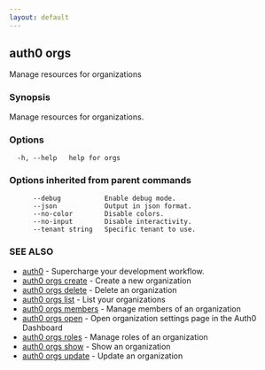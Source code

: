 ```yaml
---
layout: default
---
```

## auth0 orgs

Manage resources for organizations

### Synopsis

Manage resources for organizations.

### Options

```
  -h, --help   help for orgs
```

### Options inherited from parent commands

```
      --debug           Enable debug mode.
      --json            Output in json format.
      --no-color        Disable colors.
      --no-input        Disable interactivity.
      --tenant string   Specific tenant to use.
```

### SEE ALSO

* [auth0](/auth0-cli/)	 - Supercharge your development workflow.
* [auth0 orgs create](auth0_orgs_create.md)	 - Create a new organization
* [auth0 orgs delete](auth0_orgs_delete.md)	 - Delete an organization
* [auth0 orgs list](auth0_orgs_list.md)	 - List your organizations
* [auth0 orgs members](auth0_orgs_members.md)	 - Manage members of an organization
* [auth0 orgs open](auth0_orgs_open.md)	 - Open organization settings page in the Auth0 Dashboard
* [auth0 orgs roles](auth0_orgs_roles.md)	 - Manage roles of an organization
* [auth0 orgs show](auth0_orgs_show.md)	 - Show an organization
* [auth0 orgs update](auth0_orgs_update.md)	 - Update an organization


